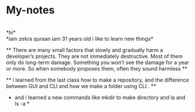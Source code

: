 # My-notes
<br>
*hi*

<br>
*iam zekra quraan iam 31 years old i like to learn new things* <br>

** There are many small factors that slowly and gradually harm a developer’s projects. They are not immediately destructive. Most of them only do long-term damage. Something you won’t see the damage for a year or more. So when somebody proposes them, often they sound harmless ** 
<br>


** i learned from the last class how to make a repository, and the difference between GUI and CLI and how we make a folder using CLI . **








* and i learned a new commands like mkdir to make directory and la and ls -a *



